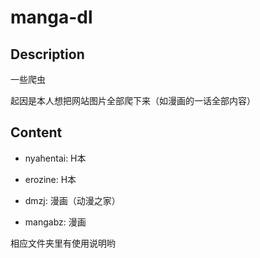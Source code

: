 # manga-dl

## Description

一些爬虫

起因是本人想把网站图片全部爬下来（如漫画的一话全部内容）

## Content

* nyahentai: H本

* erozine: H本

* dmzj: 漫画（动漫之家）

* mangabz: 漫画

相应文件夹里有使用说明哟
